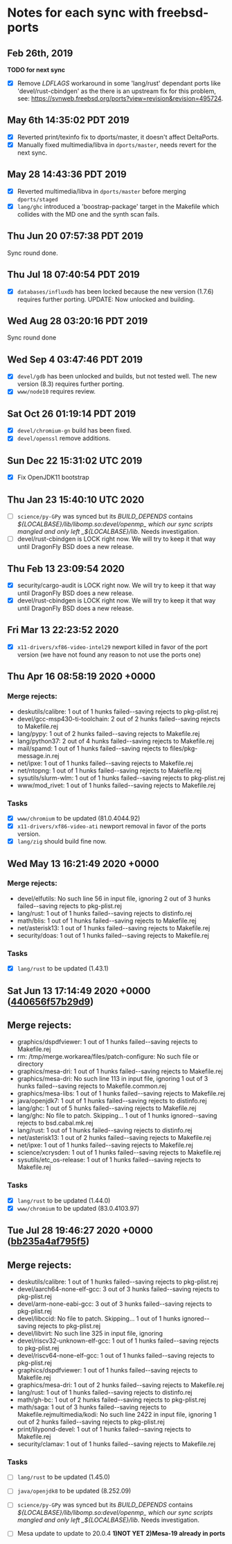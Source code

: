 # Notes for each sync with freebsd-ports

## Feb 26th, 2019

**TODO for next sync**

- [x] Remove *LDFLAGS* workaround in some 'lang/rust' dependant ports like 'devel/rust-cbindgen' as the there is an upstream fix for this problem, see: https://svnweb.freebsd.org/ports?view=revision&revision=495724.

## May 6th 14:35:02 PDT 2019

- [x] Reverted print/texinfo fix to dports/master, it doesn't affect DeltaPorts.
- [x] Manually fixed multimedia/libva in `dports/master`, needs revert for the next sync.

## May 28 14:43:36 PDT 2019

- [x] Reverted multimedia/libva in `dports/master` before merging `dports/staged`
- [x] `lang/ghc` introduced a 'boostrap-package' target in the Makefile which collides with the MD one and the synth scan fails.

## Thu Jun 20 07:57:38 PDT 2019

Sync round done.

## Thu Jul 18 07:40:54 PDT 2019
- [x] `databases/influxdb` has been locked because the new version (1.7.6) requires further porting. UPDATE: Now unlocked and building.

## Wed Aug 28 03:20:16 PDT 2019

Sync round done

## Wed Sep  4 03:47:46 PDT 2019
- [X] `devel/gdb` has been unlocked and builds, but not tested well. The new version (8.3) requires further porting.
- [X] `www/node10` requires review.

## Sat Oct 26 01:19:14 PDT 2019
- [X] `devel/chromium-gn` build has been fixed.
- [X] `devel/openssl` remove additions.

## Sun Dec 22 15:31:02 UTC 2019
- [X] Fix OpenJDK11 bootstrap

## Thu Jan 23 15:40:10 UTC 2020
- [ ] `science/py-GPy` was synced but its _BUILD_DEPENDS_ contains _${LOCALBASE}/lib/libomp.so:devel/openmp_ which our sync scripts mangled and only left _${LOCALBASE}/lib_. Needs investigation.
- [ ] devel/rust-cbindgen is LOCK right now. We will try to keep it that way until DragonFly BSD does a new release.

## Thu Feb 13 23:09:54 2020
- [X] security/cargo-audit is LOCK right now. We will try to keep it that way until DragonFly BSD does a new release.
- [X] devel/rust-cbindgen is LOCK right now. We will try to keep it that way until DragonFly BSD does a new release.

## Fri Mar 13 22:23:52 2020
- [X] `x11-drivers/xf86-video-intel29` newport killed in favor of the port version (we have not found any reason to not use the ports one)

## Thu Apr 16 08:58:19 2020 +0000

### Merge rejects:
* deskutils/calibre: 1 out of 1 hunks failed--saving rejects to pkg-plist.rej
* devel/gcc-msp430-ti-toolchain: 2 out of 2 hunks failed--saving rejects to Makefile.rej
* lang/pypy: 1 out of 2 hunks failed--saving rejects to Makefile.rej
* lang/python37: 2 out of 4 hunks failed--saving rejects to Makefile.rej
* mail/spamd: 1 out of 1 hunks failed--saving rejects to files/pkg-message.in.rej
* net/ipxe: 1 out of 1 hunks failed--saving rejects to Makefile.rej
* net/ntopng: 1 out of 1 hunks failed--saving rejects to Makefile.rej
* sysutils/slurm-wlm: 1 out of 1 hunks failed--saving rejects to pkg-plist.rej
* www/mod_rivet: 1 out of 1 hunks failed--saving rejects to Makefile.rej

### Tasks

- [X] `www/chromium` to be updated (81.0.4044.92)
- [X] `x11-drivers/xf86-video-ati` newport removal in favor of the ports version.
- [X] `lang/zig` should build fine now.

## Wed May 13 16:21:49 2020 +0000

### Merge rejects:

* devel/elfutils: No such line 56 in input file, ignoring 2 out of 3 hunks failed--saving rejects to pkg-plist.rej
* lang/rust: 1 out of 1 hunks failed--saving rejects to distinfo.rej
* math/blis: 1 out of 1 hunks failed--saving rejects to Makefile.rej
* net/asterisk13: 1 out of 1 hunks failed--saving rejects to Makefile.rej
* security/doas: 1 out of 1 hunks failed--saving rejects to Makefile.rej

### Tasks
- [X] `lang/rust` to be updated (1.43.1)

## Sat Jun 13 17:14:49 2020 +0000 ([440656f57b29d9](https://github.com/freebsd/freebsd-ports/commit/440656f57b29d9))

## Merge rejects:
* graphics/dspdfviewer: 1 out of 1 hunks failed--saving rejects to Makefile.rej
* rm: /tmp/merge.workarea/files/patch-configure: No such file or directory
* graphics/mesa-dri: 1 out of 1 hunks failed--saving rejects to Makefile.rej
* graphics/mesa-dri: No such line 113 in input file, ignoring 1 out of 3 hunks failed--saving rejects to Makefile.common.rej
* graphics/mesa-libs: 1 out of 1 hunks failed--saving rejects to Makefile.rej
* java/openjdk7: 1 out of 1 hunks failed--saving rejects to distinfo.rej
* lang/ghc: 1 out of 5 hunks failed--saving rejects to Makefile.rej
* lang/ghc: No file to patch. Skipping... 1 out of 1 hunks ignored--saving rejects to bsd.cabal.mk.rej
* lang/rust: 1 out of 1 hunks failed--saving rejects to distinfo.rej
* net/asterisk13: 1 out of 2 hunks failed--saving rejects to Makefile.rej
* net/ipxe: 1 out of 1 hunks failed--saving rejects to Makefile.rej
* science/xcrysden: 1 out of 1 hunks failed--saving rejects to Makefile.rej
* sysutils/etc_os-release: 1 out of 1 hunks failed--saving rejects to Makefile.rej

### Tasks
- [X] `lang/rust` to be updated (1.44.0)
- [X] `www/chromium` to be updated (83.0.4103.97)

## Tue Jul 28 19:46:27 2020 +0000 ([bb235a4af795f5](https://github.com/freebsd/freebsd-ports/commit/bb235a4af795f5))

## Merge rejects:
* deskutils/calibre: 1 out of 1 hunks failed--saving rejects to pkg-plist.rej
* devel/aarch64-none-elf-gcc: 3 out of 3 hunks failed--saving rejects to pkg-plist.rej
* devel/arm-none-eabi-gcc: 3 out of 3 hunks failed--saving rejects to pkg-plist.rej
* devel/libccid: No file to patch. Skipping... 1 out of 1 hunks ignored--saving rejects to pkg-plist.rej
* devel/libvirt: No such line 325 in input file, ignoring
* devel/riscv32-unknown-elf-gcc: 1 out of 1 hunks failed--saving rejects to pkg-plist.rej
* devel/riscv64-none-elf-gcc: 1 out of 1 hunks failed--saving rejects to pkg-plist.rej
* graphics/dspdfviewer: 1 out of 1 hunks failed--saving rejects to Makefile.rej
* graphics/mesa-dri: 1 out of 2 hunks failed--saving rejects to Makefile.rej
* lang/rust: 1 out of 1 hunks failed--saving rejects to distinfo.rej
* math/gh-bc: 1 out of 2 hunks failed--saving rejects to pkg-plist.rej
* math/saga: 1 out of 3 hunks failed--saving rejects to Makefile.rejmultimedia/kodi: No such line 2422 in input file, ignoring 1 out of 2 hunks failed--saving rejects to pkg-plist.rej
* print/lilypond-devel: 1 out of 1 hunks failed--saving rejects to Makefile.rej
* security/clamav: 1 out of 1 hunks failed--saving rejects to Makefile.rej

### Tasks
- [ ] `lang/rust` to be updated (1.45.0)
- [ ] `java/openjdk8` to be updated (8.252.09)
- [ ] `science/py-GPy` was synced but its _BUILD_DEPENDS_ contains _${LOCALBASE}/lib/libomp.so:devel/openmp_ which our sync scripts mangled and only left _${LOCALBASE}/lib_. Needs investigation.
- [ ] Mesa update to update to 20.0.4 **1)NOT YET** **2)Mesa-19 already in ports**

